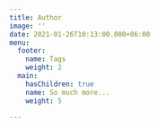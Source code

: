 ```yaml
---
title: Author
image: ''
date: 2021-01-26T10:13:00.000+06:00
menu:
  footer:
    name: Tags
    weight: 2
  main:
    hasChildren: true
    name: So much more...
    weight: 5

---
```

